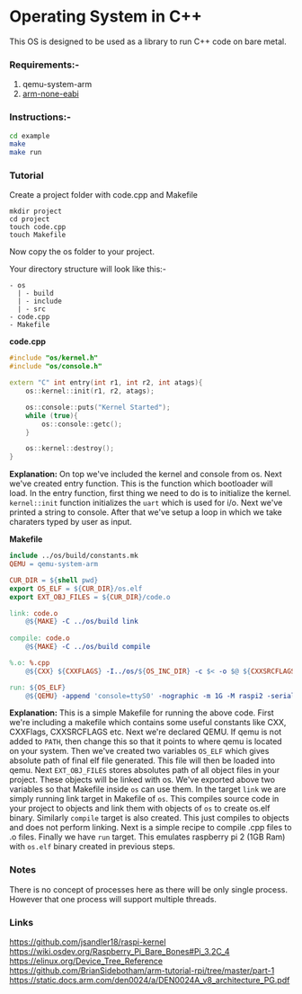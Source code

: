 # Operating System in C++

This OS is designed to be used as a library to run C++ code on bare metal. 

### Requirements:- 
1. qemu-system-arm
2. [arm-none-eabi](https://developer.arm.com/tools-and-software/open-source-software/developer-tools/gnu-toolchain/gnu-rm/downloads)

### Instructions:-
```bash
cd example
make
make run
```

### Tutorial
Create a project folder with code.cpp and Makefile
```
mkdir project
cd project
touch code.cpp
touch Makefile
```
Now copy the os folder to your project.

Your directory structure will look like this:-
```
- os
  | - build
  | - include
  | - src
- code.cpp
- Makefile
```

**code.cpp**
```c++
#include "os/kernel.h"
#include "os/console.h"

extern "C" int entry(int r1, int r2, int atags){
    os::kernel::init(r1, r2, atags);

    os::console::puts("Kernel Started");
    while (true){
        os::console::getc();
    }

    os::kernel::destroy();
}
```

**Explanation:** On top we've included the kernel and console from os. Next we've created entry function. This is the function which bootloader will load. In the entry function, first thing we need to do is to initialize the kernel. `kernel::init` function initializes the `uart` which is used for i/o. Next we've printed a string to console. After that we've setup a loop in which we take charaters typed by user as input.

**Makefile**
```Makefile
include ../os/build/constants.mk
QEMU = qemu-system-arm

CUR_DIR = ${shell pwd}
export OS_ELF = ${CUR_DIR}/os.elf 
export EXT_OBJ_FILES = ${CUR_DIR}/code.o

link: code.o
	@${MAKE} -C ../os/build link
	
compile: code.o
	@${MAKE} -C ../os/build compile

%.o: %.cpp 
	@${CXX} ${CXXFLAGS} -I../os/${OS_INC_DIR} -c $< -o $@ ${CXXSRCFLAGS}

run: ${OS_ELF}
	@${QEMU} -append 'console=ttyS0' -nographic -m 1G -M raspi2 -serial mon:stdio -kernel ${OS_ELF}
```
**Explanation:** This is a simple Makefile for running the above code. First we're including a makefile which contains some useful constants like CXX, CXXFlags, CXXSRCFLAGS etc. Next we're declared QEMU. If qemu is not added to `PATH`, then change this so that it points to where qemu is located on your system. Then we've created two variables `OS_ELF` which gives absolute path of final elf file generated. This file will then be loaded into qemu. Next `EXT_OBJ_FILES` stores absolutes path of all object files in your project. These objects will be linked with os. We've exported above two variables so that Makefile inside `os` can use them. In the target `link` we are simply running link target in Makefile of `os`. This compiles source code in your project to objects and link them with objects of `os` to create os.elf binary. Similarly `compile` target is also created. This just compiles to objects and does not perform linking. Next is a simple recipe to compile .cpp files to .o files. Finally we have `run` target. This emulates raspberry pi 2 (1GB Ram) with `os.elf` binary created in previous steps. 

### Notes
There is no concept of processes here as there will be only single process. However that one process will support multiple threads.

### Links

https://github.com/jsandler18/raspi-kernel
https://wiki.osdev.org/Raspberry_Pi_Bare_Bones#Pi_3.2C_4
https://elinux.org/Device_Tree_Reference
https://github.com/BrianSidebotham/arm-tutorial-rpi/tree/master/part-1
https://static.docs.arm.com/den0024/a/DEN0024A_v8_architecture_PG.pdf
